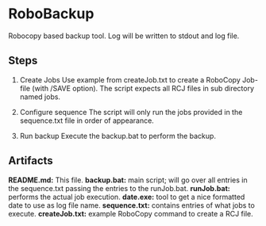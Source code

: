 RoboBackup
==========
Robocopy based backup tool. Log will be written to stdout and log file.

Steps
-----
1. Create Jobs
Use example from createJob.txt to create a RoboCopy Job-file (with /SAVE option). The script expects all RCJ files in sub directory named jobs.

2. Configure sequence
The script will only run the jobs provided in the sequence.txt file in order of appearance.

3. Run backup
Execute the backup.bat to perform the backup.

Artifacts
---------
**README.md:** This file.
**backup.bat:** main script; will go over all entries in the sequence.txt passing the entries to the runJob.bat.
**runJob.bat:** performs the actual job execution.
**date.exe:** tool to get a nice formatted date to use as log file name.
**sequence.txt:** contains entries of what jobs to execute.
**createJob.txt:** example RoboCopy command to create a RCJ file.
